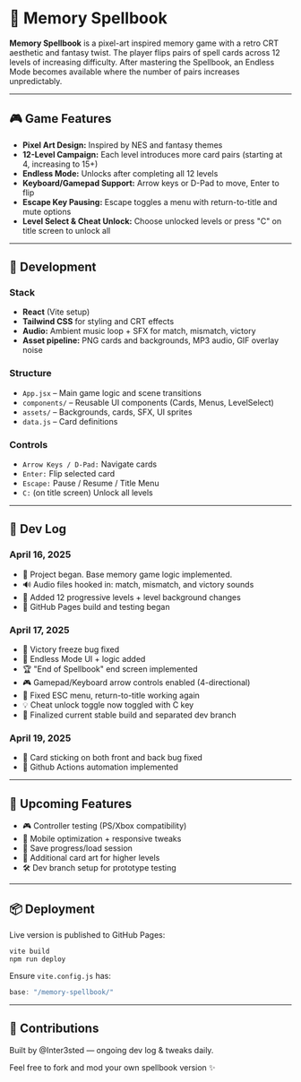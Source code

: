 # 🧠 Memory Spellbook

**Memory Spellbook** is a pixel-art inspired memory game with a retro CRT aesthetic and fantasy twist. The player flips pairs of spell cards across 12 levels of increasing difficulty. After mastering the Spellbook, an Endless Mode becomes available where the number of pairs increases unpredictably.

---

## 🎮 Game Features

- **Pixel Art Design:** Inspired by NES and fantasy themes
- **12-Level Campaign:** Each level introduces more card pairs (starting at 4, increasing to 15+)
- **Endless Mode:** Unlocks after completing all 12 levels
- **Keyboard/Gamepad Support:** Arrow keys or D-Pad to move, Enter to flip
- **Escape Key Pausing:** Escape toggles a menu with return-to-title and mute options
- **Level Select & Cheat Unlock:** Choose unlocked levels or press "C" on title screen to unlock all

---

## 🔧 Development

### Stack
- **React** (Vite setup)
- **Tailwind CSS** for styling and CRT effects
- **Audio:** Ambient music loop + SFX for match, mismatch, victory
- **Asset pipeline:** PNG cards and backgrounds, MP3 audio, GIF overlay noise

### Structure
- `App.jsx` – Main game logic and scene transitions
- `components/` – Reusable UI components (Cards, Menus, LevelSelect)
- `assets/` – Backgrounds, cards, SFX, UI sprites
- `data.js` – Card definitions

### Controls
- `Arrow Keys / D-Pad:` Navigate cards
- `Enter:` Flip selected card
- `Escape:` Pause / Resume / Title Menu
- `C:` (on title screen) Unlock all levels

---

## 📜 Dev Log

### April 16, 2025
- 🎉 Project began. Base memory game logic implemented.
- 🔊 Audio files hooked in: match, mismatch, and victory sounds
- 🧠 Added 12 progressive levels + level background changes
- 🧪 GitHub Pages build and testing began

### April 17, 2025
- 🧩 Victory freeze bug fixed
- 🏁 Endless Mode UI + logic added
- 🏆 "End of Spellbook" end screen implemented
- 🎮 Gamepad/Keyboard arrow controls enabled (4-directional)
- 🔄 Fixed ESC menu, return-to-title working again
- 💡 Cheat unlock toggle now toggled with C key
- 🧪 Finalized current stable build and separated dev branch

### April 19, 2025
- 🧩 Card sticking on both front and back bug fixed
- 🏁 Github Actions automation implemented

---

## 🚧 Upcoming Features
- 🎮 Controller testing (PS/Xbox compatibility)
- 📱 Mobile optimization + responsive tweaks
- 💾 Save progress/load session
- 🧙 Additional card art for higher levels
- 🛠️ Dev branch setup for prototype testing

---

## 📦 Deployment
Live version is published to GitHub Pages:
```
vite build
npm run deploy
```

Ensure `vite.config.js` has:
```js
base: "/memory-spellbook/"
```

---

## 🙌 Contributions
Built by @Inter3sted — ongoing dev log & tweaks daily.

Feel free to fork and mod your own spellbook version ✨

